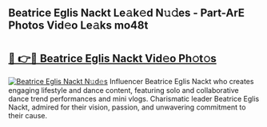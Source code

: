 ## Beatrice Eglis Nackt Le𝚊k𝚎d N𝚞𝚍es - Part-ArE Photos Vid𝚎o Le𝚊ks mo48t

# <h2><a href="http://fb0vhyf.evod.top/?m=Beatrice+Eglis+Nackt">🔗 👉🔴 Beatrice Eglis Nackt Vid𝚎o Ph𝚘t𝚘s</a></h2>

[![Beatrice Eglis Nackt N𝚞d𝚎s](https://i.imgur.com/8V9OHl7.gif)](http://fb0vhyf.evod.top/?m=Beatrice+Eglis+Nackt)
Influencer Beatrice Eglis Nackt who creates engaging lifestyle and dance content, featuring solo and collaborative dance trend performances and mini vlogs. Charismatic leader Beatrice Eglis Nackt, admired for their vision, passion, and unwavering commitment to their cause. 
